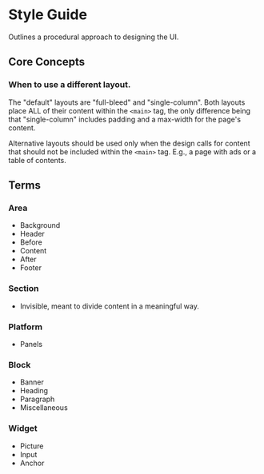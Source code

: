 # Style Guide

Outlines a procedural approach to designing the UI.

## Core Concepts

### When to use a different layout.

The "default" layouts are "full-bleed" and "single-column".  Both layouts
place ALL of their content within the `<main>` tag, the only difference being
that "single-column" includes padding and a max-width for the page's content.

Alternative layouts should be used only when the design calls for content that
should not be included within the `<main>` tag.  E.g., a page with ads or a
table of contents.

## Terms

### Area
- Background
- Header
- Before
- Content
- After
- Footer

### Section
- Invisible, meant to divide content in a meaningful way.

### Platform
- Panels

### Block
- Banner
- Heading
- Paragraph
- Miscellaneous

### Widget
- Picture
- Input
- Anchor